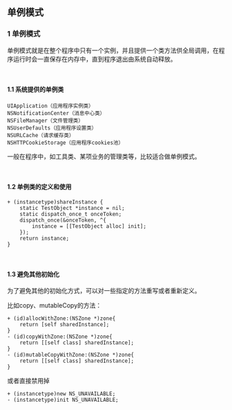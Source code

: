 ## 单例模式

### 1 单例模式

单例模式就是在整个程序中只有一个实例，并且提供一个类方法供全局调用，在程序运行时会一直保存在内存中，直到程序退出由系统自动释放。

<br />

#### 1.1 系统提供的单例类

```
UIApplication（应用程序实例类）
NSNotificationCenter（消息中心类）
NSFileManager（文件管理类）
NSUserDefaults（应用程序设置类）
NSURLCache（请求缓存类）
NSHTTPCookieStorage（应用程序cookies池）
```

一般在程序中，如工具类、某项业务的管理类等，比较适合做单例模式。

<br />

#### 1.2 单例类的定义和使用

```
+ (instancetype)shareInstance {
    static TestObject *instance = nil;
    static dispatch_once_t onceToken;
    dispatch_once(&onceToken, ^{
        instance = [[TestObject alloc] init];
    });
    return instance;
}
```

<br />

#### 1.3 避免其他初始化

为了避免其他的初始化方式，可以对一些指定的方法重写或者重新定义。

比如copy、mutableCopy的方法：

```
+ (id)allocWithZone:(NSZone *)zone{
    return [self sharedInstance];
}
- (id)copyWithZone:(NSZone *)zone{
    return [[self class] sharedInstance];
}
- (id)mutableCopyWithZone:(NSZone *)zone{
    return [[self class] sharedInstance];
} 
```

或者直接禁用掉

```
+ (instancetype)new NS_UNAVAILABLE;
- (instancetype)init NS_UNAVAILABLE;
```

